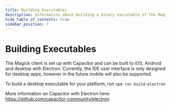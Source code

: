 ```yaml
---
title: Building Executables
description: Information about building a binary executable of the Magick client and server.
hide_table_of_contents: true
sidebar_position: 7
---
```


# Building Executables

The Magick client is set up with Capacitor and can be built to iOS, Android and desktop with Electron. Currently, the IDE user interface is only designed for desktop apps, however in the future mobile will also be supported.

To build a desktop executable for your platform, run `npm run build-electron`

More information on Capacitor with Electron here: https://github.com/capacitor-community/electron